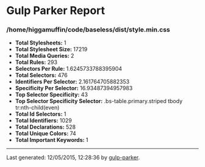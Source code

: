 # Gulp Parker Report


### /home/higgamuffin/code/baseless/dist/style.min.css

- **Total Stylesheets:** 1
- **Total Stylesheet Size:** 17219
- **Total Media Queries:** 2
- **Total Rules:** 293
- **Selectors Per Rule:** 1.6245733788395904
- **Total Selectors:** 476
- **Identifiers Per Selector:** 2.161764705882353
- **Specificity Per Selector:** 16.93487394957983
- **Top Selector Specificity:** 43
- **Top Selector Specificity Selector:** .bs-table.primary.striped tbody tr:nth-child(even)
- **Total Id Selectors:** 1
- **Total Identifiers:** 1029
- **Total Declarations:** 528
- **Total Unique Colors:** 74
- **Total Important Keywords:** 1

* * *

Last generated: 12/05/2015, 12:28:36 by [gulp-parker](https://github.com/PavelDemyanenko/gulp-parker).
